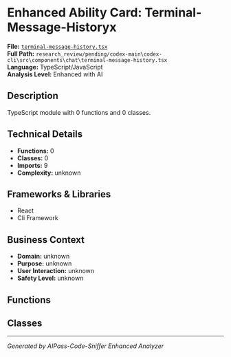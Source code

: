 # Enhanced Ability Card: Terminal-Message-Historyx

**File:** [`terminal-message-history.tsx`](file:///research_review/pending/codex-main\codex-cli\src\components\chat\terminal-message-history.tsx)  
**Full Path:** `research_review/pending/codex-main\codex-cli\src\components\chat\terminal-message-history.tsx`  
**Language:** TypeScript/JavaScript  
**Analysis Level:** Enhanced with AI

## Description

TypeScript module with 0 functions and 0 classes.

## Technical Details

- **Functions:** 0
- **Classes:** 0
- **Imports:** 9
- **Complexity:** unknown


## Frameworks & Libraries

- React
- Cli Framework



## Business Context

- **Domain:** unknown
- **Purpose:** unknown
- **User Interaction:** unknown
- **Safety Level:** unknown






## Functions



## Classes



---
*Generated by AIPass-Code-Sniffer Enhanced Analyzer*
